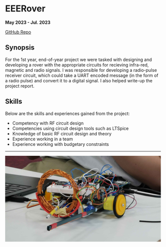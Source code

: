 # EEERover

**May 2023 - Jul. 2023**

[GitHub Repo](https://github.com/AlexSeferidis/TeamAerion-EEErover)

## Synopsis

For the 1st year, end-of-year project we were tasked with designing and developing a rover with the appropriate circuits for recieving infra-red, magnetic and radio signals. I was responsible for developing a radio-pulse receiver circuit, which could take a UART encoded message (in the form
of a radio pulse) and convert it to a digital signal. I also helped write-up the project report.

## Skills

Below are the skills and experiences gained from the project:

* Competency with RF circuit design
* Competencies using circuit design tools such as LTSpice 
* Knowledge of basic RF circuit design and theory
* Experience working in a team
* Experience working with budgetary constraints 

---

![alt](EEERoverImage.jpg 'title')
